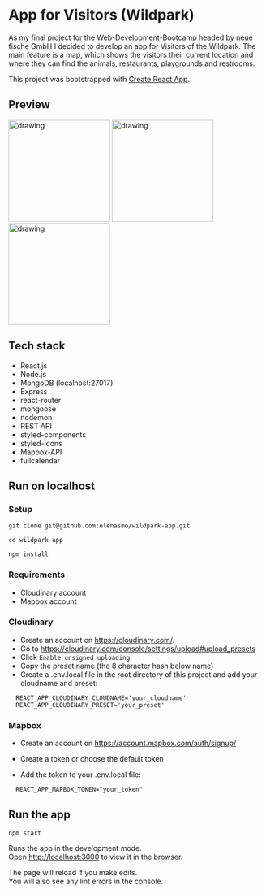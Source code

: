 # App for Visitors (Wildpark)

As my final project for the Web-Development-Bootcamp headed by neue fische GmbH I decided to develop an app for Visitors of the Wildpark. The main feature is a map, which shows the visitors their current location and where they can find the animals, restaurants, playgrounds and restrooms.

This project was bootstrapped with [Create React App](https://github.com/facebook/create-react-app).

## Preview

<img src="https://res.cloudinary.com/duwqflakd/image/upload/v1572261807/localhost_3000_calendar_iPhone_6_7_8_1_o8lmk4.png" alt="drawing" width="200"/>
<img src="https://res.cloudinary.com/duwqflakd/image/upload/v1572261807/localhost_3000_calendar_iPhone_6_7_8_2_mtlyfd.png" alt="drawing" width="200"/>
<img src="https://res.cloudinary.com/duwqflakd/image/upload/v1572261806/localhost_3000_calendar_iPhone_6_7_8_3_no5nug.png" alt="drawing" width="200"/>

## Tech stack

- React.js
- Node.js
- MongoDB (localhost:27017)
- Express
- react-router
- mongoose
- nodemon
- REST API
- styled-components
- styled-icons
- Mapbox-API
- fullcalendar

## Run on localhost

### Setup

`git clone git@github.com:elenasmo/wildpark-app.git`

`cd wildpark-app`

`npm install`

### Requirements

- Cloudinary account
- Mapbox account

### Cloudinary

- Create an account on https://cloudinary.com/.
- Go to https://cloudinary.com/console/settings/upload#upload_presets
- Click `Enable unsigned uploading`
- Copy the preset name (the 8 character hash below name)
- Create a .env.local file in the root directory of this project and add your cloudname and preset:

```
  REACT_APP_CLOUDINARY_CLOUDNAME='your_cloudname'
  REACT_APP_CLOUDINARY_PRESET='your_preset'
```

### Mapbox

- Create an account on https://account.mapbox.com/auth/signup/

- Create a token or choose the default token
- Add the token to your .env.local file:

```
  REACT_APP_MAPBOX_TOKEN="your_token"
```

## Run the app

`npm start`

Runs the app in the development mode.<br>
Open [http://localhost:3000](http://localhost:3000) to view it in the browser.

The page will reload if you make edits.<br>
You will also see any lint errors in the console.
